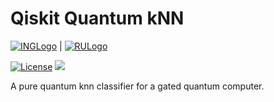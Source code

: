 # Qiskit Quantum kNN

[![INGLogo](http://logok.org/wp-content/uploads/2014/11/ING_logo.png)](https://www.ing.nl/particulier/english/index.html) | [![RULogo](https://www.ru.nl/publish/pages/954125/ru_en_wit_1.png)](https://www.ru.nl/)

[![License](https://img.shields.io/github/license/GroenteLepel/qiskit-quantum-knn)](https://opensource.org/licenses/Apache-2.0)
[![](https://img.shields.io/github/v/release/GroenteLepel/qiskit-quantum-knn)](https://github.com/GroenteLepel/qiskit-quantum-knn/releases/)

A pure quantum knn classifier for a gated quantum computer.
